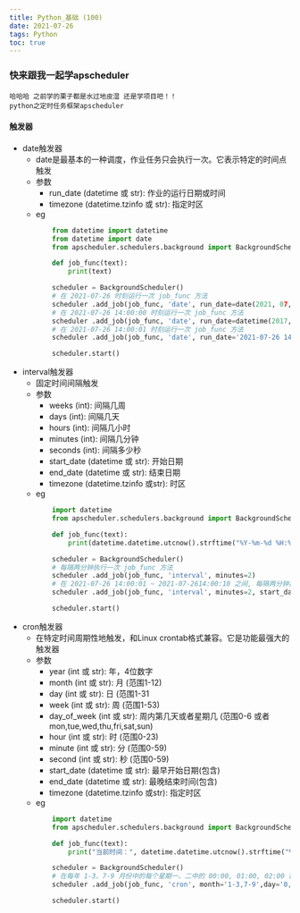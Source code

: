 ```yaml
---
title: Python_基础 (100)
date: 2021-07-26
tags: Python
toc: true
---
```


### 快来跟我一起学apscheduler
    哈哈哈 之前学的栗子都是水过地皮湿 还是学项目吧！！
    python之定时任务框架apscheduler

<!-- more -->

#### 触发器
- date触发器
    * date是最基本的一种调度，作业任务只会执行一次。它表示特定的时间点触发
    * 参数
        * run_date (datetime 或 str): 作业的运行日期或时间
        * timezone (datetime.tzinfo 或 str): 指定时区
    * eg
        ```python
            from datetime import datetime
            from datetime import date
            from apscheduler.schedulers.background import BackgroundScheduler

            def job_func(text):
                print(text)

            scheduler = BackgroundScheduler()
            # 在 2021-07-26 时刻运行一次 job_func 方法
            scheduler .add_job(job_func, 'date', run_date=date(2021, 07, 26), args=['text'])
            # 在 2021-07-26 14:00:00 时刻运行一次 job_func 方法
            scheduler .add_job(job_func, 'date', run_date=datetime(2017, 07, 26, 14, 0, 0), args=['text'])
            # 在 2021-07-26 14:00:01 时刻运行一次 job_func 方法
            scheduler .add_job(job_func, 'date', run_date='2021-07-26 14:00:01', args=['text'])

            scheduler.start()
        ```
- interval触发器
    * 固定时间间隔触发
    * 参数
        * weeks (int): 间隔几周
        * days (int): 间隔几天
        * hours (int): 间隔几小时
        * minutes (int): 间隔几分钟
        * seconds (int): 间隔多少秒
        * start_date (datetime 或 str): 开始日期
        * end_date (datetime 或 str): 结束日期
        * timezone (datetime.tzinfo 或str): 时区
    * eg
        ```python
            import datetime
            from apscheduler.schedulers.background import BackgroundScheduler

            def job_func(text):
                print(datetime.datetime.utcnow().strftime("%Y-%m-%d %H:%M:%S.%f")[:-3])

            scheduler = BackgroundScheduler()
            # 每隔两分钟执行一次 job_func 方法
            scheduler .add_job(job_func, 'interval', minutes=2)
            # 在 2021-07-26 14:00:01 ~ 2021-07-2614:00:10 之间, 每隔两分钟执行一次 job_func 方法
            scheduler .add_job(job_func, 'interval', minutes=2, start_date='2021-07-26 14:00:01' , end_date='2021-07-26 14:00:10')

            scheduler.start()
        ```
- cron触发器
    * 在特定时间周期性地触发，和Linux crontab格式兼容。它是功能最强大的触发器
    * 参数
        * year (int 或 str): 年，4位数字
        * month (int 或 str): 月 (范围1-12)
        * day (int 或 str): 日 (范围1-31
        * week (int 或 str): 周 (范围1-53)
        * day_of_week (int 或 str): 周内第几天或者星期几 (范围0-6 或者 mon,tue,wed,thu,fri,sat,sun)
        * hour (int 或 str): 时 (范围0-23)
        * minute (int 或 str): 分 (范围0-59)
        * second (int 或 str): 秒 (范围0-59)
        * start_date (datetime 或 str): 最早开始日期(包含)
        * end_date (datetime 或 str): 最晚结束时间(包含)
        * timezone (datetime.tzinfo 或str): 指定时区
    * eg
        ```python
            import datetime
            from apscheduler.schedulers.background import BackgroundScheduler

            def job_func(text):
                print("当前时间：", datetime.datetime.utcnow().strftime("%Y-%m-%d %H:%M:%S.%f")[:-3])

            scheduler = BackgroundScheduler()
            # 在每年 1-3、7-9 月份中的每个星期一、二中的 00:00, 01:00, 02:00 和 03:00 执行 job_func 任务
            scheduler .add_job(job_func, 'cron', month='1-3,7-9',day='0, tue', hour='0-3')

            scheduler.start()
        ```
